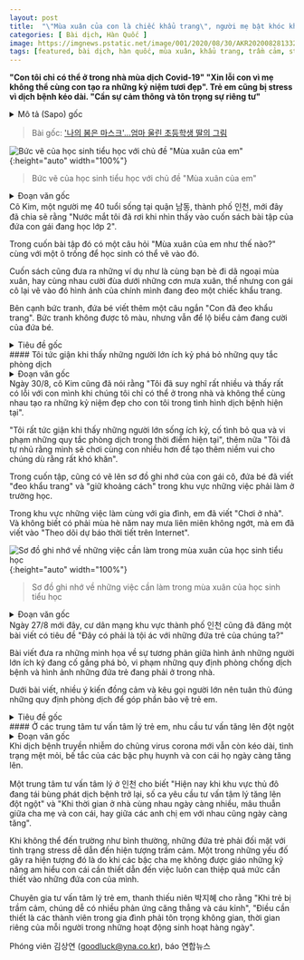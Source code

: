 ```yaml
---
layout: post
title:  "\"Mùa xuân của con là chiếc khẩu trang\", người mẹ bật khóc khi nhìn thấy bức tranh của con gái mình"
categories: [ Bài dịch, Hàn Quốc ]
image: https://imgnews.pstatic.net/image/001/2020/08/30/AKR20200828133200065_01_i_P4_20200830073106605.jpg
tags: [featured, bài dịch, hàn quốc, mùa xuân, khẩu trang, trầm cảm, stress, covid-19]
---
```

**"Con tôi chỉ có thể ở trong nhà mùa dịch Covid-19" "Xin lỗi con vì mẹ không thể cùng con tạo ra những kỷ niệm tươi đẹp". Trẻ em cũng bị stress vì dịch bệnh kéo dài. "Cần sự cảm thông và tôn trọng sự riêng tư"**
<details>
  <summary>Mô tả (Sapo) gốc</summary>
  <p>"코로나19로 집에만 있어…좋은 추억 못 만들어줘 미안"</p>
  <p>감염병 장기화로 아이들도 스트레스…"존중과 자율 필요"</p>
</details>

> Bài gốc: ['나의 봄은 마스크'…엄마 울린 초등학생 딸의 그림](https://n.news.naver.com/article/001/0011846480)

![Bức vẽ của học sinh tiểu học với chủ đề "Mùa xuân của em"](https://imgnews.pstatic.net/image/001/2020/08/30/AKR20200828133200065_01_i_P4_20200830073106605.jpg){:height="auto" width="100%"}
> Bức vẽ của học sinh tiểu học với chủ đề "Mùa xuân của em"

<details>
  <summary>Đoạn văn gốc</summary>
  <p>인천시 남동구에 사는 40대 김 모 씨는 최근 초등학생 2학년인 딸의 교과서를 살펴보던 중 눈물이 핑 돌았다.</p>
  <p>딸의 교과서에는 '나의 봄은 어땠나요'라는 질문과 함께 그림을 그려 넣을 수 있는 빈칸이 있었다.</p>
  <p>예시로는 친구들과 봄 소풍을 떠나거나 봄비를 맞으며 미소 짓는 모습 등이 나왔지만, 딸이 그린 것은 마스크를 쓴 자신의 모습이었다.</p>
  <p>그림 옆에는 '마스크를 썼어요'라는 짧은 한마디를 남겼다. 색칠 하나 없었지만, 표정만큼은 웃고 있었다.</p>
</details>
Cô Kim, một người mẹ 40 tuổi sống tại quận 남동, thành phố 인천, mới đây đã chia sẽ rằng "Nước mắt tôi đã rơi khi nhìn thấy vào cuốn sách bài tập của đứa con gái đang học lớp 2".

Trong cuốn bài tập đó có một câu hỏi "Mùa xuân của em như thế nào?" cùng với một ô trống để học sinh có thể vẽ vào đó.

Cuốn sách cũng đưa ra những ví dụ như là cùng bạn bè đi dã ngoại mùa xuân, hay cùng nhau cười đùa dưới những cơn mưa xuân, thế nhưng con gái cô lại vẽ vào đó hình ảnh của chính mình đang đeo một chiếc khẩu trang.

Bên cạnh bức tranh, đứa bé viết thêm một câu ngắn "Con đã đeo khẩu trang". Bức tranh không được tô màu, nhưng vẫn để lộ biểu cảm đang cười của đứa bé.

<details>
  <summary>Tiêu đề gốc</summary>
  <p>"방역 지침 어기는 이기적 어른들에게 화가 나"</p>
</details>
#### Tôi tức giận khi thấy những người lớn ích kỷ phá bỏ những quy tắc phòng dịch

<details>
  <summary>Đoạn văn gốc</summary>
  <p>김씨는 30일 "코로나19 사태로 집에만 있으니 아이에게 좋은 추억을 만들어주지 못했다는 사실에 미안한 마음과 함께 많은 생각이 들었다"고 말했다.</p>
  <p>이어 "이런 상황에도 방역 지침을 어기는 이기적이고 무지한 일부 어른들에게 화가 난다"며 "힘들어도 아이와 더 재미있게 놀아줘야겠다고 마음먹었다"고 덧붙였다.</p>
  <p>그의 딸이 작성한 마인드맵에는 학교에서 있었던 일로 '마스크 쓰고 있기'와 '거리 두기'가 있었다.</p>
  <p>가족과 함께한 일로는 '집에서 놀기'라고 적었다. 올여름 기나긴 장마 탓인지 '인터넷으로 일기예보 보기'도 포함됐다.</p>
</details>
Ngày 30/8, cô Kim cũng đã nói rằng "Tôi đã suy nghĩ rất nhiều và thấy rất có lỗi với con mình khi chúng tôi chỉ có thể ở trong nhà và không thể cùng nhau tạo ra những kỷ niệm đẹp cho con tôi trong tình hình dịch bệnh hiện tại".

"Tôi rất tức giận khi thấy những người lớn sống ích kỷ, cố tình bỏ qua và vi phạm những quy tắc phòng dịch trong thời điểm hiện tại", thêm nữa "Tôi đã tự nhủ rằng mình sẽ chơi cùng con nhiều hơn để tạo thêm niềm vui cho chúng dù rằng rất khó khăn".

Trong cuốn tập, cũng có vẽ lên sơ đồ ghi nhớ của con gái cô, đứa bé đã viết "đeo khẩu trang" và "giữ khoảng cách" trong khu vực những việc phải làm ở trường học.

Trong khu vực những việc làm cùng với gia đình, em đã viết "Chơi ở nhà". Và không biết có phải mùa hè năm nay mưa liên miên không ngớt, mà em đã viết vào "Theo dõi dự báo thời tiết trên Internet".

![Sơ đồ ghi nhớ về những việc cần làm trong mùa xuân của học sinh tiểu học](https://imgnews.pstatic.net/image/001/2020/08/30/AKR20200828133200065_02_i_P4_20200830073106630.jpg){:height="auto" width="100%"}
> Sơ đồ ghi nhớ về những việc cần làm trong mùa xuân của học sinh tiểu học

<details>
  <summary>Đoạn văn gốc</summary>
  <p>인천지역 한 인터넷 커뮤니티에는 지난 27일 '아이들이 무슨 죄인가요'라는 제목의 게시글이 올라오기도 했다.</p>
  <p>해당 게시글에는 방역 수칙을 어기는 어른들과 집에서 머무르고 있는 아이들을 대조적으로 표현한 삽화가 담겼다.</p>
  <p>아이들을 위해 방역의 중요성을 인지해달라고 호소하는 글에 많은 누리꾼이 공감했다.</p>
</details>
Ngày 27/8 mới đây, cư dân mạng khu vực thành phố 인천 cũng đã đăng một bài viết có tiêu đề "Đây có phải là tội ác với những đứa trẻ của chúng ta?"

Bài viết đưa ra những minh họa về sự tương phản giữa hình ảnh những người lớn ích kỷ đang cố gắng phá bỏ, vi phạm những quy định phòng chống dịch bệnh và hình ảnh những đứa trẻ đang phải ở trong nhà. 

Dưới bài viết, nhiều ý kiến đồng cảm và kêu gọi người lớn nên tuân thủ đúng những quy định phòng dịch để góp phần bảo vệ trẻ em.

<details>
  <summary>Tiêu đề gốc</summary>
  <p>아동심리센터, 상담 문의 부쩍 늘어</p>
</details>
#### Ở các trung tâm tư vấn tâm lý trẻ em, nhu cầu tư vấn tăng lên đột ngột

<details>
  <summary>Đoạn văn gốc</summary>
  <p>신종 코로나바이러스 감염증(코로나19)이 장기화하면서 부모와 어린 자녀들이 가정에서 겪는 피로감은 점점 쌓이고 있다.</p>
  <p>인천의 한 아동심리상담센터 관계자는 "최근 수도권을 중심으로 코로나19가 재확산하면서 상담 문의가 부쩍 늘었다"며 "집에서 함께 보내는 시간이 길어지면서 부모와 자녀 간, 혹은 형제끼리 갈등 양상이 많이 나타난다"고 설명했다.</p>
  <p>정상적인 등교가 어려워지면서 아이들이 겪는 스트레스는 우울증으로 나타나기도 한다.</p>
  <p>정규 교육의 부재에 따른 부모들의 불안감이 아이들에 대한 과도한 간섭으로 이어지는 것도 스트레스 요인 중 하나다.</p>
  <p>박지혜 아동·청소년상담사는 "아이들에게 우울증이 오면 쉽게 짜증을 내고 신경질적인 반응을 보이기 쉽다며"며 "일상생활에서 서로의 영역을 존중하고 자율적인 시간을 갖는 것도 필요하다"고 말했다.</p>
</details>
Khi dịch bệnh truyền nhiễm do chủng virus corona mới vẫn còn kéo dài, tình trạng mệt mỏi, bế tắc của các bậc phụ huynh và con cái họ ngày càng tăng lên.

Một trung tâm tư vấn tâm lý ở 인천 cho biết "Hiện nay khi khu vực thủ đô đang tái bùng phát dịch bệnh trở lại, số ca yêu cầu tư vấn tâm lý tăng lên đột ngột" và "Khi thời gian ở nhà cùng nhau ngày càng nhiều, mâu thuẫn giữa cha mẹ và con cái, hay giữa các anh chị em với nhau cũng ngày càng tăng".

Khi không thể đến trường như bình thường, những đứa trẻ phải đối mặt với tình trạng stress dễ dẫn đến hiện tượng trầm cảm. Một trong những yếu đố gây ra hiện tượng đó là do khi các bậc cha mẹ không được giáo những kỹ năng am hiểu con cái cần thiết dẫn đến việc luôn can thiệp quá mức cần thiết vào những đứa con của mình.

Chuyên gia tư vấn tâm lý trẻ em, thanh thiếu niên 박지혜 cho rằng "Khi trẻ bị trầm cảm, chúng dễ có nhiều phản ứng căng thẳng và cáu kỉnh", "Điều cần thiết là các thành viên trong gia đình phải tôn trọng không gian, thời gian riêng của mỗi người trong những hoạt động sinh hoạt hàng ngày".

Phóng viên 김상연 (goodluck@yna.co.kr), báo 연합뉴스
